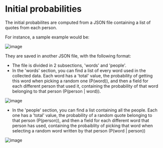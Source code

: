# Initial probabilities

The initial probabilites are computed from a JSON file containing a list of quotes from each person.

For instance, a sample example would be: 

![image](https://github.com/user-attachments/assets/fc834016-682a-415a-99c4-e4c6545b85d0)


They are saved in another JSON file, with the following format:

- The file is divided in 2 subsections, 'words' and 'people'. 
- In the 'words' section, you can find a list of every word used in the collected data. Each word has a 'total' value, the probability of getting this word when picking a random one (P(word)), and then a field for each different person that used it, containing the probability of that word belonging to that person (P(person | word)).

![image](https://github.com/user-attachments/assets/15e181df-a5d7-4f1e-9729-bb5f32b8f4f8)

- In the 'people' section, you can find a list containing all the people. Each one has a 'total' value, the probability of a random quote belonging to that person (P(person)), and then a field for each different word that person has used, containing the probaiblity of picking that word when selecting a random word written by that person (P(word | person))

![image](https://github.com/user-attachments/assets/fa9a2849-d36f-4b4f-bbb1-87374d90baf9)

 
